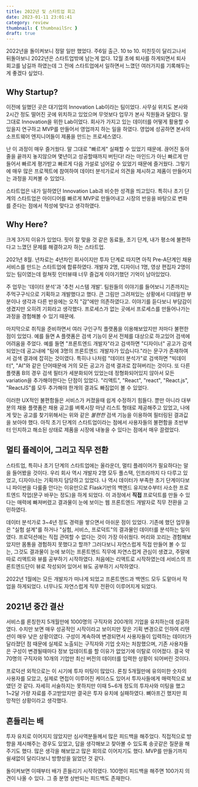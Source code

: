 ```yaml
---
title: 2022년 및 스타트업 회고
date: 2023-01-11 23:01:41
category: review
thumbnail: { thumbnailSrc }
draft: true
---
```



2022년을 돌이켜보니 정말 일만 했었다. 주6일 출근. 10 to 10. 미친듯이 달리고나서 뒤돌아보니 2022년은 스타트업밖에 남는게 없다. 12월 초에 퇴사를 하게되면서 퇴사 회고를 남길까 하였는데 그 전에 스타트업에서 일하면서 느꼈던 여러가지를 기록해두는게 좋겠다 싶었다.

## Why Startup?

이전에 일했던 곳은 대기업의 Innovation Lab이라는 팀이었다. 사무실 위치도 본사와 2시간 정도 떨어진 곳에 위치하고 있었으며 무엇보다 업무가 본사 직원들과 달랐다. 말 그대로 Innovation을 위한 Lab이었다. 회사가 가지고 있는 데이터를 어떻게 활용할 수 있을지 연구하고 MVP를 만들어서 영업까지 하는 일을 하였다. 영업에 성공하면 본사의 소프트웨어 엔지니어들이 제품을 만드는 프로세스였다.

난 이 과정이 매우 즐거웠다. 말 그대로 "빠르게" 실패할 수 있었기 때문에. 끊어진 동아줄을 끝까지 놓지않으며 몇년이고 성공할때까지 버틴다! 라는 마인드가 아닌 빠르게 만들어서 빠르게 평가받고 빠르게 다음 가설로 넘어갈 수 있었기 때문에 즐거웠다. 그렇기에 매우 많은 프로젝트에 참여하여 데이터 분석가로서 의견을 제시하고 제품이 만들어지는 과정을 지켜볼 수 있었다.

스타트업은 내가 일하였던 Innovation Lab과 비슷한 성격을 띄고있다. 특히나 초기 단계의 스타트업은 아이디어를 빠르게 MVP로 만들어내고 시장의 반응을 바탕으로 변화를 준다는 점에서 적성에 맞다고 생각하였다.


## Why Here?

크게 3가지 이유가 있었다. 핏이 잘 맞을 것 같은 동료들, 초기 단계, 내가 평소에 불편하다고 느꼈던 문제를 해결하고자 하는 스타트업.

2021년 8월. 년차로는 4년차인 회사이지만 투자 단계로 따지면 아직 Pre-A단계인 채용서비스를 만드는 스타트업에 합류하였다. 개발자 2명, 디자이너 1명, 영상 편집자 2명이 있는 팀이였는데 컬쳐핏 인터뷰때 너무 즐겁게 이야기했던 기억이 남아있었다.

주 업무는 '데이터 분석'과 '추천 시스템 개발'. 팀원들의 이야기를 들어보니 기존까지는 주먹구구식으로 기획하고 개발했다고 했다. 큰 그림만 그려져있는 상황에서 디테일한 부분이나 생각과 다른 반응에는 오직 "감"에만 의존하였다고. 이야기를 듣다보니 부담감이 생겼지만 오히려 기회라고 생각했다. 프로세스가 없는 곳에서 프로세스를 만들어나가는 과정을 경험해볼 수 있기 때문에.

마지막으로 취직을 준비하면서 여러 구인구직 플랫폼을 이용해보았지만 저마다 불편한 점이 있었다. 예를 들면 A 플랫폼은 검색 기능이 문서 전체를 대상으로 하고있어 검색에 어려움을 주었다. 예를 들면 "프론트엔드 개발자"라고 검색하면 "디자이너" 공고가 검색되었는데 공고내에 "팀에 3명의 프론트엔드 개발자가 있습니다."라는 문구가 존재하여서 검색 결과에 잡히는 것이였다. 특히나 나처럼 "데이터 분석가"로 검색하면 "빅데이터", "AI"와 같은 단어때문에 거의 모든 공고가 검색 결과로 잡혀버리는 것이다. 또 다른 플랫폼 B의 경우 검색 필터가 세분화되어 있었는데 정형화되어있지 않아서 모든 variation을 추가해야한다는 단점이 있었다. "리액트", "React", "react", "React.js", "ReactJS"를 모두 추가해야 한개의 결과도 빠짐없이 볼 수 있었다.

이러한 UX적인 불편함들은 서비스가 커졌을때 쉽게 수정하기 힘들다. 뿐만 아니라 대부분의 채용 플랫폼은 채용 공고를 벼룩시장 마냥 리스트 형태로 제공해주고 있었고, 나에게 맞는 공고를 찾기위해서는 위와 같은 *불편한* 검색 기능을 이용하여 필터링된 결과값을 보아야 했다. 아직 초기 단계의 스타트업이라는 점에서 사용자들의 불편함을 초반부터 인지하고 해소된 상태로 제품을 시장에 내놓을 수 있다는 점에서 매우 끌렸었다.


## 멀티 플레이어, 그리고 직무 전환

스타트업, 특히나 초기 단계의 스타트업에는 올라운더, 멀티 플레이어가 필요하다는 말을 들어봤을 것이다. 우리 회사 역시 개발자 2명 모두 풀스택, 인프라까지 다 다루고 있었고, 디자이너는 기획까지 담당하고 있었다. 나 역시 데이터가 부족한 초기 단계이다보니 파이썬을 다룰줄 안다는 이유만으로 Flask기반의 백엔드 유지보수부터 사소한 프로트엔드 작업(문구 바꾸는 정도)을 하게 되었다. 이 과정에서 **직접** 프로덕트를 만들 수 있다는 매력에 빠져버렸고 결과물이 눈에 보이는 웹 프론트엔드 개발자로 직무 전환을 고민하였다.

데이터 분석가로 3~4년 정도 경력을 쌓으면서 아쉬운 점이 있었다. 기존에 했던 업무들은 "실험 설계"를 하거나 "실험, 서비스, 프로덕트"의 결과물인 데이터를 분석하는 일이였다. 프로덕션에는 직접 관여할 수 없다는 것이 가장 아쉬웠다. 머리와 꼬리는 경험해보았지만 몸통을 경험하지 못했다고 할까? 그러다보니 자연스럽게 직접 만들어 볼 수 있는, 그것도 결과물이 눈에 보이는 프론트엔드 직무에 자연스럽게 관심이 생겼고, 주말에 따로 리액트와 뷰를 공부하기 시작하였다. 처음에는 리액트로 시작하였는데 서비스의 프론트엔드단이 뷰로 작성되어 있어서 뷰도 공부하기 시작하였다.

2022년 1월에는 모든 개발자가 떠나게 되었고 프론트엔드과 백엔드 모두 도맡아서 작업을 하게되었다. 너무나도 자연스럽게 직무 전환이 이루어지게 되었다.


## 2021년 중간 결산

서비스를 론칭한지 5개월만에 1000명의 구직자와 200개의 기업을 유치하는데 성공하였다. 수치만 보면 매우 성공적인 시작이라고 보이지만 잦은 기획 변경으로 인하여 리텐션이 매우 낮은 상황이였다. 구성이 계속하여 변경되면서 사용자들이 입력하는 데이터가 달라졌던 점 때문에 실제로 노출되는 구직자와 기업 숫자는 처참했으며, 기존 사용자들은 구성이 변경될때마다 정보 업데이트를 할 이유가 없었기에 이탈로 이어졌다. 결국 약 70명의 구직자와 10개의 기업만 최신 버전의 데이터를 입력한 상황이 되어버린 것이다.

프로덕션 외적으로는 이 시기에 투자 미팅이 많았다. 론칭 5개월만에 유의미한 숫자의 사용자를 모았고, 실제로 면접이 이루어진 케이스도 있어서 투자사들에게 매력적으로 보였던 것 같다. 자세히 서술하지는 못하지만 이때 5~6개 정도의 투자사와 미팅을 했고 1~2달 가량 자료를 주고받았지만 결국은 투자 유치에 실패하였다. 뼈아프긴 했지만 희망적인 상황이라고 생각했다.


## 흔들리는 배

투자 유치로 이어지지 않았지만 심사역분들께서 많은 피드백을 해주었다. 직접적으로 방향을 제시해주는 경우도 있었고, 답을 생각해보고 찾아볼 수 있도록 송곳같은 질문을 해주기도 했다. 많은 생각을 해보았고 많은 회의로 이어지기도 했다. MVP를 만들기까지 쉴새없이 달리다보니 방향성을 잃었던 것 같다.

돌이켜보면 이때부터 배가 흔들리기 시작하였다. 100명이 피드백을 해주면 100가지 의견이 나올 수 있다. 그 중 분명 상반되는 피드백도 존재한다. 

